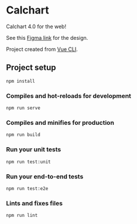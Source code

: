 # Calchart

Calchart 4.0 for the web!

See this [Figma link](https://www.figma.com/file/XIkyioLzRlGlpmNiEu47glkQ/Calchart) for the design.

Project created from [Vue CLI](https://cli.vuejs.org/).

## Project setup
```
npm install
```

### Compiles and hot-reloads for development
```
npm run serve
```

### Compiles and minifies for production
```
npm run build
```

### Run your unit tests
```
npm run test:unit
```

### Run your end-to-end tests
```
npm run test:e2e
```

### Lints and fixes files
```
npm run lint
```

